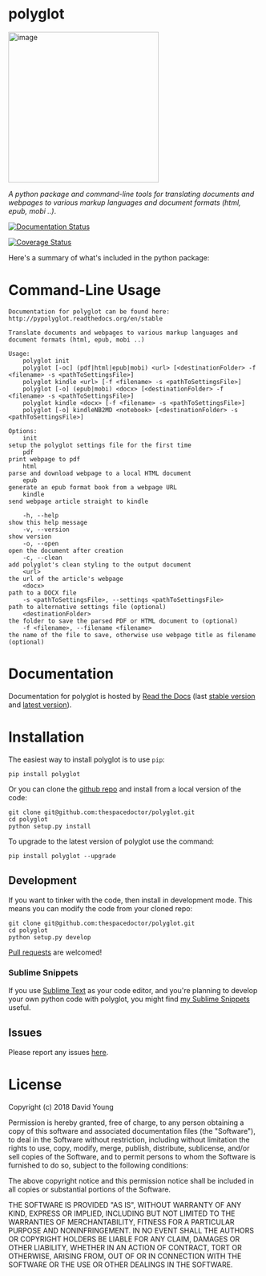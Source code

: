 polyglot
========

<img src="http://i.imgur.com/eifuDPP.png" alt="image" width="300" />

*A python package and command-line tools for translating documents and
webpages to various markup languages and document formats (html, epub,
mobi ..)*.

[![Documentation Status](https://readthedocs.org/projects/pypolyglot/badge/)](http://pypolyglot.readthedocs.io/en/latest/?badge)

[![Coverage Status](https://cdn.rawgit.com/thespacedoctor/polyglot/master/coverage.svg)](https://cdn.rawgit.com/thespacedoctor/polyglot/master/htmlcov/index.html)

Here's a summary of what's included in the python package:

Command-Line Usage
==================

    Documentation for polyglot can be found here: http://pypolyglot.readthedocs.org/en/stable

    Translate documents and webpages to various markup languages and document formats (html, epub, mobi ..)

    Usage:
        polyglot init
        polyglot [-oc] (pdf|html|epub|mobi) <url> [<destinationFolder> -f <filename> -s <pathToSettingsFile>]
        polyglot kindle <url> [-f <filename> -s <pathToSettingsFile>]
        polyglot [-o] (epub|mobi) <docx> [<destinationFolder> -f <filename> -s <pathToSettingsFile>]
        polyglot kindle <docx> [-f <filename> -s <pathToSettingsFile>]
        polyglot [-o] kindleNB2MD <notebook> [<destinationFolder> -s <pathToSettingsFile>]

    Options:
        init                                                            setup the polyglot settings file for the first time
        pdf                                                             print webpage to pdf
        html                                                            parse and download webpage to a local HTML document
        epub                                                            generate an epub format book from a webpage URL
        kindle                                                          send webpage article straight to kindle

        -h, --help                                                      show this help message
        -v, --version                                                   show version
        -o, --open                                                      open the document after creation
        -c, --clean                                                     add polyglot's clean styling to the output document
        <url>                                                           the url of the article's webpage
        <docx>                                                          path to a DOCX file
        -s <pathToSettingsFile>, --settings <pathToSettingsFile>        path to alternative settings file (optional)
        <destinationFolder>                                             the folder to save the parsed PDF or HTML document to (optional)
        -f <filename>, --filename <filename>                            the name of the file to save, otherwise use webpage title as filename (optional)

Documentation
=============

Documentation for polyglot is hosted by [Read the
Docs](http://pypolyglot.readthedocs.org/en/stable/) (last [stable
version](http://pypolyglot.readthedocs.org/en/stable/) and [latest
version](http://pypolyglot.readthedocs.org/en/latest/)).

Installation
============

The easiest way to install polyglot is to use `pip`:

    pip install polyglot

Or you can clone the [github
repo](https://github.com/thespacedoctor/polyglot) and install from a
local version of the code:

    git clone git@github.com:thespacedoctor/polyglot.git
    cd polyglot
    python setup.py install

To upgrade to the latest version of polyglot use the command:

    pip install polyglot --upgrade

Development
-----------

If you want to tinker with the code, then install in development mode.
This means you can modify the code from your cloned repo:

    git clone git@github.com:thespacedoctor/polyglot.git
    cd polyglot
    python setup.py develop

[Pull requests](https://github.com/thespacedoctor/polyglot/pulls) are
welcomed!

### Sublime Snippets

If you use [Sublime Text](https://www.sublimetext.com/) as your code
editor, and you're planning to develop your own python code with
polyglot, you might find [my Sublime
Snippets](https://github.com/thespacedoctor/polyglot-Sublime-Snippets)
useful.

Issues
------

Please report any issues
[here](https://github.com/thespacedoctor/polyglot/issues).

License
=======

Copyright (c) 2018 David Young

Permission is hereby granted, free of charge, to any person obtaining a
copy of this software and associated documentation files (the
"Software"), to deal in the Software without restriction, including
without limitation the rights to use, copy, modify, merge, publish,
distribute, sublicense, and/or sell copies of the Software, and to
permit persons to whom the Software is furnished to do so, subject to
the following conditions:

The above copyright notice and this permission notice shall be included
in all copies or substantial portions of the Software.

THE SOFTWARE IS PROVIDED "AS IS", WITHOUT WARRANTY OF ANY KIND, EXPRESS
OR IMPLIED, INCLUDING BUT NOT LIMITED TO THE WARRANTIES OF
MERCHANTABILITY, FITNESS FOR A PARTICULAR PURPOSE AND NONINFRINGEMENT.
IN NO EVENT SHALL THE AUTHORS OR COPYRIGHT HOLDERS BE LIABLE FOR ANY
CLAIM, DAMAGES OR OTHER LIABILITY, WHETHER IN AN ACTION OF CONTRACT,
TORT OR OTHERWISE, ARISING FROM, OUT OF OR IN CONNECTION WITH THE
SOFTWARE OR THE USE OR OTHER DEALINGS IN THE SOFTWARE.
